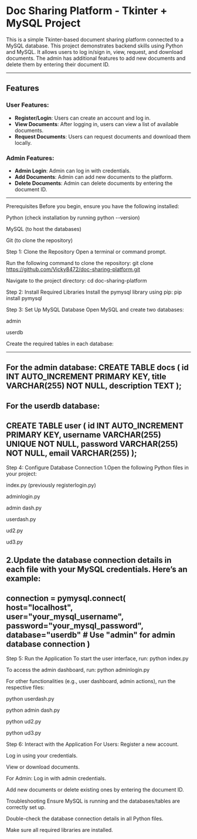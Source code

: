 # Doc Sharing Platform - Tkinter + MySQL Project

This is a simple Tkinter-based document sharing platform connected to a MySQL database. This project demonstrates backend skills using Python and MySQL. It allows users to log in/sign in, view, request, and download documents. The admin has additional features to add new documents and delete them by entering their document ID.

---

## Features

### User Features:
- **Register/Login**: Users can create an account and log in.
- **View Documents**: After logging in, users can view a list of available documents.
- **Request Documents**: Users can request documents and download them locally.

### Admin Features:
- **Admin Login**: Admin can log in with credentials.
- **Add Documents**: Admin can add new documents to the platform.
- **Delete Documents**: Admin can delete documents by entering the document ID.

---

Prerequisites
Before you begin, ensure you have the following installed:

Python (check installation by running python --version)

MySQL (to host the databases)

Git (to clone the repository)

Step 1: Clone the Repository
Open a terminal or command prompt.

Run the following command to clone the repository:
git clone https://github.com/Vicky8472/doc-sharing-platform.git

Navigate to the project directory:
cd doc-sharing-platform

Step 2: Install Required Libraries
Install the pymysql library using pip:
pip install pymysql

Step 3: Set Up MySQL Database
Open MySQL and create two databases:

admin

userdb

Create the required tables in each database:



--------
For the admin database:
   CREATE TABLE docs (
    id INT AUTO_INCREMENT PRIMARY KEY,
    title VARCHAR(255) NOT NULL,
    description TEXT
);
---

For the userdb database:
----
CREATE TABLE user (
    id INT AUTO_INCREMENT PRIMARY KEY,
    username VARCHAR(255) UNIQUE NOT NULL,
    password VARCHAR(255) NOT NULL,
    email VARCHAR(255)
);
-----



Step 4: Configure Database Connection
1.Open the following Python files in your project:

index.py (previously registerlogin.py)

adminlogin.py

admin dash.py

userdash.py

ud2.py

ud3.py

2.Update the database connection details in each file with your MySQL credentials. Here’s an example:
 --------
 connection = pymysql.connect(
    host="localhost",
    user="your_mysql_username",
    password="your_mysql_password",
    database="userdb"  # Use "admin" for admin database connection
)
---------
Step 5: Run the Application
To start the user interface, run:
python index.py

To access the admin dashboard, run:
python adminlogin.py

For other functionalities (e.g., user dashboard, admin actions), run the respective files:

python userdash.py

python admin dash.py

python ud2.py

python ud3.py

Step 6: Interact with the Application
For Users:
Register a new account.

Log in using your credentials.

View or download documents.

For Admin:
Log in with admin credentials.

Add new documents or delete existing ones by entering the document ID.

Troubleshooting
Ensure MySQL is running and the databases/tables are correctly set up.

Double-check the database connection details in all Python files.

Make sure all required libraries are installed.




